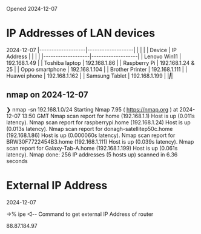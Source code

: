 Opened 2024-12-07


# IP Addresses of LAN devices

2024-12-07
|-------------------|-------------------|
|                   |                   |
|  Device           |  IP Address       |
|                   |                   |
|-------------------|-------------------|
| Lenovo Win11      | 192.168.1.49      |
| Toshiba laptop    | 192.168.1.86      |
| Raspberry Pi      | 192.168.1.24 & 25 |
| Oppo smartphone   | 192.168.1.104     |
| Brother Printer   | 192.168.1.111     |
| Huawei phone      | 192.168.1.162     |
| Samsung Tablet    | 192.168.1.199     |
|___________________|___________________|

## nmap on 2024-12-07
❯  nmap -sn 192.168.1.0/24
Starting Nmap 7.95 ( https://nmap.org ) at 2024-12-07 13:50 GMT
Nmap scan report for home (192.168.1.1)
Host is up (0.011s latency).
Nmap scan report for raspberrypi.home (192.168.1.24)
Host is up (0.013s latency).
Nmap scan report for donagh-satellitep50c.home (192.168.1.86)
Host is up (0.000060s latency).
Nmap scan report for BRW30F7722454B3.home (192.168.1.111)
Host is up (0.039s latency).
Nmap scan report for Galaxy-Tab-A.home (192.168.1.199)
Host is up (0.061s latency).
Nmap done: 256 IP addresses (5 hosts up) scanned in 6.36 seconds


# External IP Address

2024-12-07

->% ipe                 ◁-- Command to get external IP Address of router

88.87.184.97
